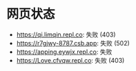 # 网页状态
- https://qi.limqin.repl.co: 失败 (403)
- https://r7gjwy-8787.csb.app: 失败 (502)
- https://apping.eywjx.repl.co: 失败
- https://Love.cfvqw.repl.co: 失败 (403)
